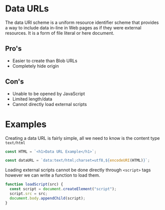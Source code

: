 # Data URLs

The data URI scheme is a uniform resource identifier scheme that provides a way to include data in-line in Web pages as if they were external resources. It is a form of file literal or here document.

## Pro's

- Easier to create than Blob URLs
- Completely hide origin

## Con's

- Unable to be opened by JavaScript
- Limited length/data
- Cannot directly load external scripts

# Examples

Creating a data URL is fairly simple, all we need to know is the content type `text/html`

```js
const HTML = `<h1>Data URL Example</h1>`;

const dataURL = `data:text/html;charset=utf8,${encodeURI(HTML)}`;
```

Loading external scripts cannot be done directly through `<script>` tags however we can write a function to load them.

```js
function loadScript(src) {
  const script = document.createElement("script");
  script.src = src;
  document.body.appendChild(script);
}
```

